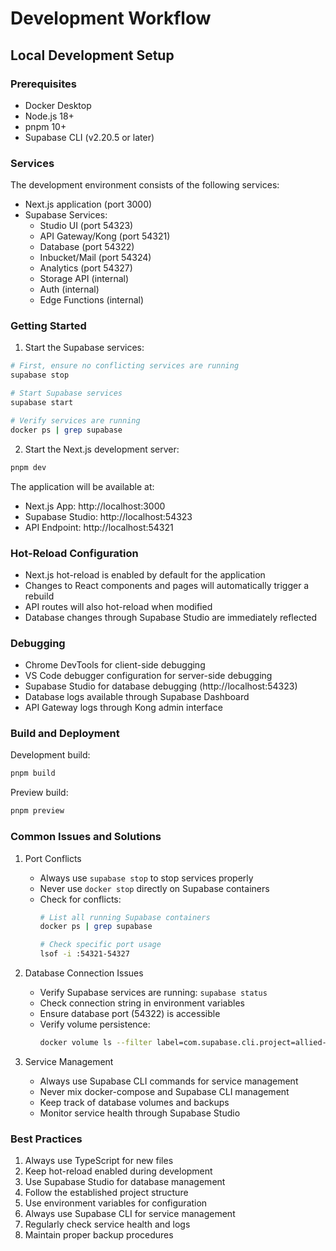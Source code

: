 # Development Workflow

## Local Development Setup

### Prerequisites
- Docker Desktop
- Node.js 18+
- pnpm 10+
- Supabase CLI (v2.20.5 or later)

### Services
The development environment consists of the following services:
- Next.js application (port 3000)
- Supabase Services:
  - Studio UI (port 54323)
  - API Gateway/Kong (port 54321)
  - Database (port 54322)
  - Inbucket/Mail (port 54324)
  - Analytics (port 54327)
  - Storage API (internal)
  - Auth (internal)
  - Edge Functions (internal)

### Getting Started

1. Start the Supabase services:
```bash
# First, ensure no conflicting services are running
supabase stop

# Start Supabase services
supabase start

# Verify services are running
docker ps | grep supabase
```

2. Start the Next.js development server:
```bash
pnpm dev
```

The application will be available at:
- Next.js App: http://localhost:3000
- Supabase Studio: http://localhost:54323
- API Endpoint: http://localhost:54321

### Hot-Reload Configuration
- Next.js hot-reload is enabled by default for the application
- Changes to React components and pages will automatically trigger a rebuild
- API routes will also hot-reload when modified
- Database changes through Supabase Studio are immediately reflected

### Debugging
- Chrome DevTools for client-side debugging
- VS Code debugger configuration for server-side debugging
- Supabase Studio for database debugging (http://localhost:54323)
- Database logs available through Supabase Dashboard
- API Gateway logs through Kong admin interface

### Build and Deployment
Development build:
```bash
pnpm build
```

Preview build:
```bash
pnpm preview
```

### Common Issues and Solutions

1. Port Conflicts
   - Always use `supabase stop` to stop services properly
   - Never use `docker stop` directly on Supabase containers
   - Check for conflicts:
     ```bash
     # List all running Supabase containers
     docker ps | grep supabase
     
     # Check specific port usage
     lsof -i :54321-54327
     ```

2. Database Connection Issues
   - Verify Supabase services are running: `supabase status`
   - Check connection string in environment variables
   - Ensure database port (54322) is accessible
   - Verify volume persistence:
     ```bash
     docker volume ls --filter label=com.supabase.cli.project=allied-health-assessment
     ```

3. Service Management
   - Always use Supabase CLI commands for service management
   - Never mix docker-compose and Supabase CLI management
   - Keep track of database volumes and backups
   - Monitor service health through Supabase Studio

### Best Practices
1. Always use TypeScript for new files
2. Keep hot-reload enabled during development
3. Use Supabase Studio for database management
4. Follow the established project structure
5. Use environment variables for configuration
6. Always use Supabase CLI for service management
7. Regularly check service health and logs
8. Maintain proper backup procedures 

